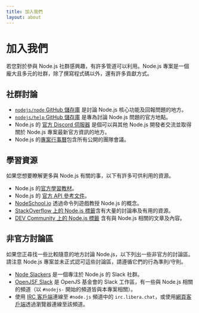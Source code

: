 ```yaml
---
title: 加入我們
layout: about
---
```


# 加入我們

若您對於參與 Node.js 社群感興趣，有許多管道可以利用。Node.js 專案是一個龐大且多元的社群，除了撰寫程式碼以外，還有許多貢獻方式。

## 社群討論

- [`nodejs/node` GitHub 儲存庫](https://github.com/nodejs/node/issues) 是討論 Node.js 核心功能及回報問題的地方。
- [`nodejs/help` GitHub 儲存庫](https://github.com/nodejs/help/issues) 是專為討論 Node.js 問題的官方地點。
- Node.js 的 [官方 Discord 伺服器](/discord) 是個可以與其他 Node.js 開發者交流並取得關於 Node.js 專案最新官方資訊的地方。
- Node.js 的[專案行事曆](https://nodejs.org/calendar)包含所有公開的團隊會議。

## 學習資源

如果您想要瞭解更多與 Node.js 有關的事，以下有許多可供利用的資源。

- Node.js 的[官方學習教材](https://nodejs.org/en/learn/)。
- Node.js 的 [官方 API 參考文件](https://nodejs.org/api/)。
- [NodeSchool.io](https://nodeschool.io/) 透過命令列遊戲教授 Node.js 的概念。
- [StackOverflow 上的 Node.js 標籤](https://stackoverflow.com/questions/tagged/node.js)含有大量的討論串及有用的資源。
- [DEV Community 上的 Node.js 標籤](https://dev.to/t/node) 含有與 Node.js 相關的文章及內容。

## 非官方討論區

如果您正尋找一些比較隨意的地方討論 Node.js，以下列出一些非官方的討論區。請注意 Node.js 專案並未正式認可這些討論區，請遵循它們的行為準則/守則。

- [Node Slackers](https://www.nodeslackers.com/) 是一個專注於 Node.js 的 Slack 社群。
- [OpenJSF Slack](https://slack-invite.openjsf.org/) 是 OpenJS 基金會的 Slack 工作區，有一些與 Node.js 相關的頻道（以 `#nodejs-` 開始的頻道皆與本專案相關）。
- 使用 [IRC 客戶端](https://en.wikipedia.org/wiki/Comparison_of_Internet_Relay_Chat_clients)連線至 `#node.js` 頻道中的 `irc.libera.chat`，或使用[網頁客戶端](https://kiwiirc.com/nextclient/)透過瀏覽器連線至該頻道。
